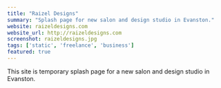```yaml
---
title: "Raizel Designs"
summary: "Splash page for new salon and design studio in Evanston."
website: raizeldesigns.com
website_url: http://raizeldesigns.com
screenshot: raizeldesigns.jpg
tags: ['static', 'freelance', 'business']
featured: true
---
```


This site is temporary splash page for a new salon and design studio in Evanston.
